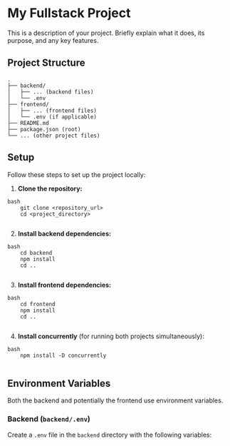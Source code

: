 # My Fullstack Project

This is a description of your project. Briefly explain what it does, its purpose, and any key features.

## Project Structure
```
.
├── backend/
│   ├── ... (backend files)
│   └── .env
├── frontend/
│   ├── ... (frontend files)
│   └── .env (if applicable)
├── README.md
├── package.json (root)
└── ... (other project files)
```
## Setup

Follow these steps to set up the project locally:

1.  **Clone the repository:**
```
bash
    git clone <repository_url>
    cd <project_directory>
    
```
2.  **Install backend dependencies:**
```
bash
    cd backend
    npm install
    cd ..
    
```
3.  **Install frontend dependencies:**
```
bash
    cd frontend
    npm install
    cd ..
    
```
4.  **Install concurrently** (for running both projects simultaneously):
```
bash
    npm install -D concurrently
    
```
## Environment Variables

Both the backend and potentially the frontend use environment variables.

### Backend (`backend/.env`)

Create a `.env` file in the `backend` directory with the following variables: